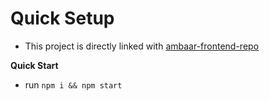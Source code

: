# Quick Setup

- This project is directly linked with <a href="https://github.com/abdulroufsidhu/ambaar_backend_repo.git" target="_blank">ambaar-frontend-repo</a>

**Quick Start**

- run `npm i && npm start`
